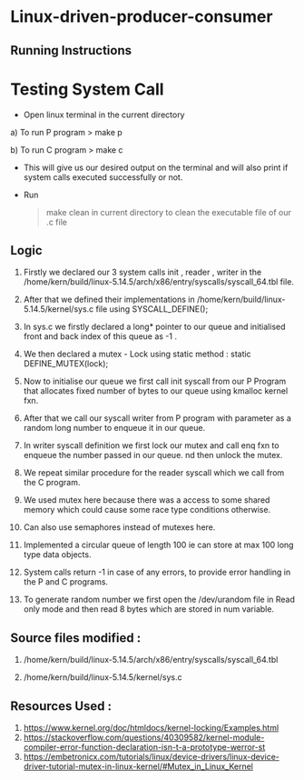 # Linux-driven-producer-consumer

Running Instructions
----------------------

# Testing System Call
    
- Open linux terminal in the current directory

a) To run P program
    >  make p

b) To run C program 
    >  make c 

- This will give us our desired output on the terminal and will also print if  system calls executed successfully or not.

- Run

    > make clean in current directory to clean the executable file of our .c file


Logic
------

1. Firstly we declared our 3 system calls init , reader , writer in the /home/kern/build/linux-5.14.5/arch/x86/entry/syscalls/syscall_64.tbl file.

2. After that we defined their implementations in /home/kern/build/linux-5.14.5/kernel/sys.c file using SYSCALL_DEFINE();

3. In sys.c we firstly declared a long* pointer to our queue and initialised front and back index of this queue as -1 .

4. We then declared a mutex - Lock using static method : static DEFINE_MUTEX(lock);

5. Now to initialise our queue we first call init syscall from our P Program that allocates fixed number of bytes to our queue using kmalloc kernel fxn.

6. After that we call our syscall writer from P program with parameter as a random long number to enqueue it in our queue.

7. In writer syscall definition we first lock our mutex and call enq fxn to enqueue the number passed in our queue. nd then unlock the mutex.

8. We repeat similar procedure for the reader syscall which we call from the C program.

9. We used mutex here because there was a access to some shared memory which could cause some race type conditions otherwise.

10. Can also use semaphores instead of mutexes here.

11. Implemented a circular queue of length 100 ie can store at max 100 long type data objects.

12. System calls return -1 in case of any errors, to provide error handling in the P and C programs.

13. To generate random number we first open the /dev/urandom file in Read only mode and then read 8 bytes which are stored in num variable.

Source files modified :
-------------------------

1. /home/kern/build/linux-5.14.5/arch/x86/entry/syscalls/syscall_64.tbl

2. /home/kern/build/linux-5.14.5/kernel/sys.c


Resources Used :
----------------

1. https://www.kernel.org/doc/htmldocs/kernel-locking/Examples.html
2. https://stackoverflow.com/questions/40309582/kernel-module-compiler-error-function-declaration-isn-t-a-prototype-werror-st
3. https://embetronicx.com/tutorials/linux/device-drivers/linux-device-driver-tutorial-mutex-in-linux-kernel/#Mutex_in_Linux_Kernel
